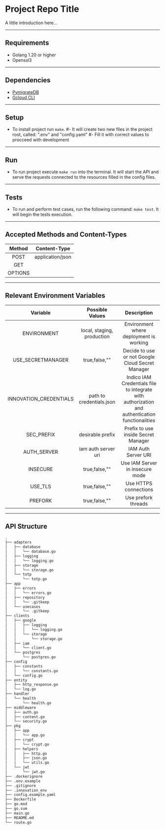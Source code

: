 # Project Repo Title

A little introduction here...

<hr />

## **Requirements**
- Golang 1.20 or higher
- Openssl3

<hr />

## **Dependencies**
- [PymigrateDB](https://pypi.org/project/pymigratedb/)
- [Gcloud CLI](https://cloud.google.com/sdk/docs/install)

<hr />

## Setup
- To install project run ```make```.
#- It will create two new files in the project root, called: ".env" and "config.yaml"
#- Fill it with correct values to procceed with development

<hr />

## Run
- To run project execute ```make run``` into the terminal. It will start the API and serve the requests connected to the resources filled in the config files.

<hr />

## Tests
- To run and perform test cases, run the following command: ```make test```. It will begin the tests execution.

<hr />

## Accepted Methods and Content-Types

| Method | Content-Type |
|:------:|:------------:|
|POST    |application/json|
|GET     |
|OPTIONS |

<hr />

## Relevant Environment Variables

| Variable | Possible Values | Description |
|:--------:|:---------------:|:-----------:|
|ENVIRONMENT|local, staging,  production|Environment where deployment is working|
|USE_SECRETMANAGER|true,false,""|Decide to use or not Google Cloud Secret Manager|
|INNOVATION_CREDENTIALS|path to credentials.json|Indico IAM Credentials file to integrate with authorization and authentication functionalities|
|SEC_PREFIX|desirable prefix|Prefix to use inside Secret Manager|
|AUTH_SERVER|iam auth server uri|IAM Auth Server URI|
|INSECURE|true,false,""|Use IAM Server in insecure mode|
|USE_TLS|true,false,""|Use HTTPS connections|
|PREFORK|true,false,""|Use prefork threads|

<hr />

## API Structure

```bash
.
├── adapters
│   ├── database
│   │   └── database.go
│   ├── logging
│   │   └── logging.go
│   ├── storage
│   │   └── storage.go
│   └── totp
│       └── totp.go
├── app
│   ├── errors
│   │   └── errors.go
│   ├── repository
│   │   └── .gitkeep
│   └── usecases
│       └── .gitkeep
├── clients
│   ├── google
│   │   ├── logging
│   │   │   └── logging.go
│   │   └── storage
│   │       └── storage.go
│   ├── iam
│   │   └── client.go
│   └── postgres
│       └── postgres.go
├── config
│   ├── constants
│   │   └── constants.go
│   └── config.go
├── entity
│   ├── http_response.go
│   └── log.go
├── handler
│   └── health
│       └── health.go
├── middleware
│   ├── auth.go
│   ├── content.go
│   └── security.go
├── pkg
│   ├── app
│   │   └── app.go
│   ├── crypt
│   │   └── crypt.go
│   ├── helpers
│   │   ├── http.go
│   │   ├── json.go
│   │   └── utils.go
│   └── jwt
│       └── jwt.go
├── .dockerignore
├── .env.example
├── .gitignore
├── .innovation_env
├── config.example.yaml
├── Dockerfile
├── go.mod
├── go.sum
├── main.go
├── README.md
└── route.go
```